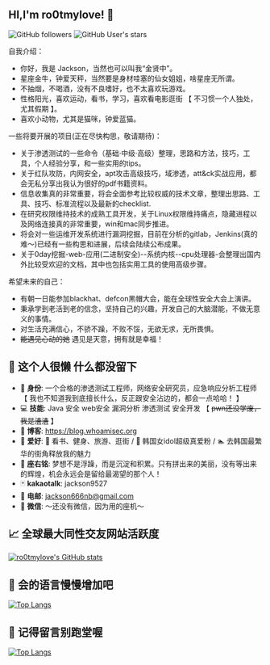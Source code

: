 
## HI,I'm ro0tmylove! &#x1f44b;
![GitHub followers](https://img.shields.io/github/followers/ro0tmylove?style=social)   ![GitHub User's stars](https://img.shields.io/github/stars/ro0tmylove?style=social)

自我介绍：

- 你好，我是 Jackson，当然也可以叫我“金贤中”。
- 星座金牛，钟爱天秤，当然要是身材哇塞的仙女姐姐，啥星座无所谓。
- 不抽烟，不喝酒，没有不良嗜好，也不太喜欢玩游戏。
- 性格阳光，喜欢运动，看书，学习，喜欢看电影逛街 【 不习惯一个人独处，尤其假期 】。
- 喜欢小动物，尤其是猫咪，钟爱蓝猫。



一些将要开展的项目(正在尽快构思，敬请期待)：
- 关于渗透测试的一些命令（基础·中级·高级）整理，思路和方法，技巧，工具，个人经验分享，和一些实用的tips。
- 关于红队攻防，内网安全，apt攻击高级技巧，域渗透，att&ck实战应用，都会无私分享出我认为很好的pdf书籍资料。
- 信息收集真的非常重要，将会全面参考比较权威的技术文章，整理出思路、工具、技巧、标准流程以及最新的checklist.
- 在研究权限维持技术的成熟工具开发，关于Linux权限维持痛点，隐藏进程以及网络连接真的非常重要，win和mac同步推进。
- 将会对一些运维开发系统进行漏洞挖掘，目前在分析的gitlab，Jenkins(真的难～)已经有一些构思和进展，后续会陆续公布成果。
- 关于0day挖掘-web-应用(二进制安全)--系统内核--cpu处理器-会整理出国内外比较受欢迎的文档，其中也包括实用工具的使用高级步骤。


希望未来的自己：

- 有朝一日能参加blackhat、defcon黑帽大会，能在全球性安全大会上演讲。
- 秉承学到老活到老的信念，坚持自己的兴趣，开发自己的大脑潜能，不做无意义的事情。
- 对生活充满信心，不骄不躁，不败不馁，无欲无求，无所畏惧。
- ~~能遇见心动的她~~ 遇见是天意，拥有就是幸福！



## &#x1f9f8; 这个人很懒 什么都没留下

- &#x1f481; **身份**: 一个合格的渗透测试工程师，网络安全研究员，应急响应分析工程师 【 我也不知道我到底擅长什么，反正跟安全沾边的，都会一点哈哈！ 】
- &#x1f4bb; **技能**: Java 安全 web安全 漏洞分析 渗透测试 安全开发 【 ~~pwn还没学废，我是渣渣~~ 】
- &#x1f4c3; **博客**: https://blog.whoamisec.org
- &#x1f47e; **爱好**: &#x1f3b9; 看书、健身、旅游、逛街 / &#x1f4d5; 韩国女idol超级真爱粉 /  &#x1f3ca; 去韩国最繁华的街角释放我的魅力
- &#x1f4ac; **座右铭**: 梦想不是浮躁，而是沉淀和积累。只有拼出来的美丽，没有等出来的辉煌，机会永远会是留给最渴望的那个人！
- &#x1f0cf; **kakaotalk**: jackson9527
- &#x1f4e7; **电邮**: jackson666nb@gmail.com
- &#x1f4f1; **微信**: ～还没有微信，因为用的座机～




## &#x1f4c8; 全球最大同性交友网站活跃度

[![ro0tmylove's GitHub stats](https://github-readme-stats.vercel.app/api?username=ro0tmylove&show_icons=true)](https://blog.whoamisec.org)



## &#x1f4dd; 会的语言慢慢增加吧

[![Top Langs](https://github-readme-stats.vercel.app/api/top-langs/?username=ro0tmylove&hide=html,css)](https://blog.whoamisec.org)



## &#x1f92b; 记得留言别跑堂喔

[![Top Langs](https://profile-counter.glitch.me/ro0tmylove/count.svg)](https://blog.whoamisec.org)

